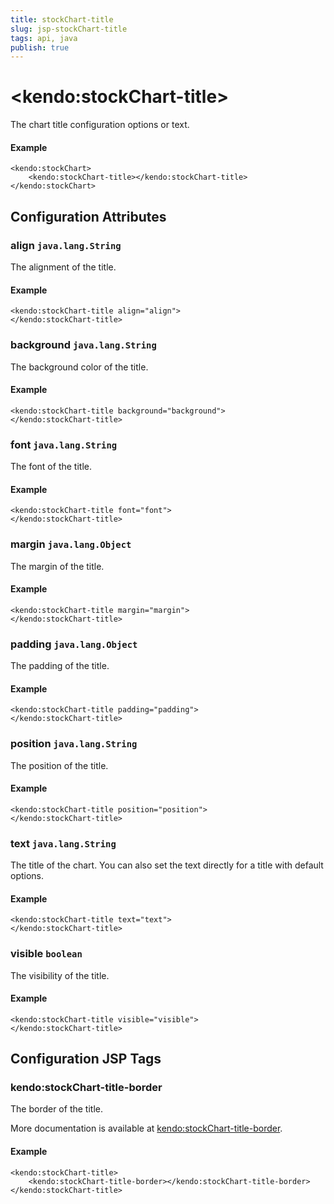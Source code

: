 ```yaml
---
title: stockChart-title
slug: jsp-stockChart-title
tags: api, java
publish: true
---
```


# \<kendo:stockChart-title\>

The chart title configuration options or text.

#### Example
    <kendo:stockChart>
        <kendo:stockChart-title></kendo:stockChart-title>
    </kendo:stockChart>

## Configuration Attributes

### align `java.lang.String`

The alignment of the title.

#### Example
    <kendo:stockChart-title align="align">
    </kendo:stockChart-title>

### background `java.lang.String`

The background color of the title.

#### Example
    <kendo:stockChart-title background="background">
    </kendo:stockChart-title>

### font `java.lang.String`

The font of the title.

#### Example
    <kendo:stockChart-title font="font">
    </kendo:stockChart-title>

### margin `java.lang.Object`

The margin of the title.

#### Example
    <kendo:stockChart-title margin="margin">
    </kendo:stockChart-title>

### padding `java.lang.Object`

The padding of the title.

#### Example
    <kendo:stockChart-title padding="padding">
    </kendo:stockChart-title>

### position `java.lang.String`

The position of the title.

#### Example
    <kendo:stockChart-title position="position">
    </kendo:stockChart-title>

### text `java.lang.String`

The title of the chart. You can also set the text directly for a title with default options.

#### Example
    <kendo:stockChart-title text="text">
    </kendo:stockChart-title>

### visible `boolean`

The visibility of the title.

#### Example
    <kendo:stockChart-title visible="visible">
    </kendo:stockChart-title>


##  Configuration JSP Tags

### kendo:stockChart-title-border

The border of the title.

More documentation is available at [kendo:stockChart-title-border](stockchart/title-border).

#### Example

    <kendo:stockChart-title>
        <kendo:stockChart-title-border></kendo:stockChart-title-border>
    </kendo:stockChart-title>

 

